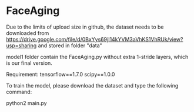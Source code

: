 # FaceAging

Due to the limits of upload size in github, the dataset needs to be downloaded from https://drive.google.com/file/d/0BxYys69jI14kYVM3aVhKS1VhRUk/view?usp=sharing and stored in folder "data"

model1 folder contain the FaceAging.py without extra 1-stride layers, which is our final version.

Requirement:
tensorflow==1.7.0
scipy==1.0.0

To train the model, please download the dataset and type the following command:

python2 main.py



